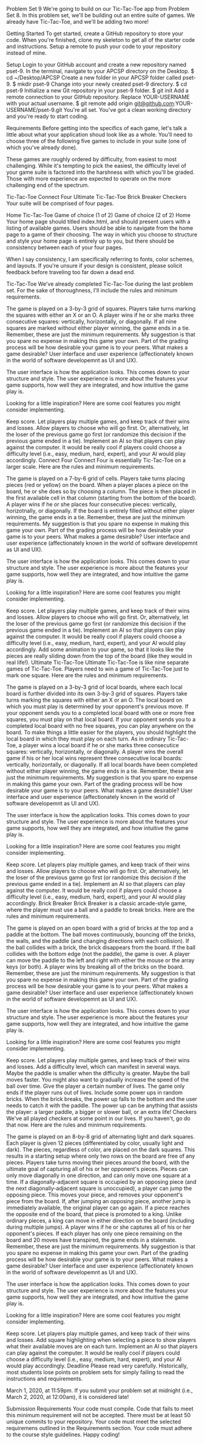 Problem Set 9
We're going to build on our Tic-Tac-Toe app from Problem Set 8. In this problem set, we'll be building out an entire suite of games. We already have Tic-Tac-Toe, and we'll be adding two more!

Getting Started
To get started, create a GitHub repository to store your code. When you're finished, clone my skeleton to get all of the starter code and instructions. Setup a remote to push your code to your repository instead of mine.

Setup
Login to your GitHub account and create a new repository named pset-9.
In the terminal, navigate to your APCSP directory on the Desktop.
$ cd ~/Desktop/APCSP
Create a new folder in your APCSP folder called pset-9.
$ mkdir pset-9
Change into your newly created pset-9 directory.
$ cd pset-9
Initialize a new Git repository in your pset-9 folder.
$ git init
Add a remote connection to your GitHub repository. Replace YOUR-USERNAME with your actual username.
$ git remote add origin git@github.com:YOUR-USERNAME/pset-9.git
You're all set. You've got a clean working directory and you're ready to start coding.

Requirements
Before getting into the specifics of each game, let's talk a little about what your application shoud look like as a whole. You'll need to choose three of the following five games to include in your suite (one of which you've already done).

These games are roughly ordered by difficulty, from easiest to most challenging. While it's tempting to pick the easiest, the difficulty level of your game suite is factored into the harshness with which you'll be graded. Those with more experience are expected to operate on the more challenging end of the spectrum.

Tic-Tac-Toe
Connect Four
Ultimate Tic-Tac-Toe
Brick Breaker
Checkers
Your suite will be comprised of four pages.

Home
Tic-Tac-Toe
Game of choice (1 of 2)
Game of choice (2 of 2)
Home
Your home page should titled index.html, and should present users with a listing of available games. Users should be able to navigate from the home page to a game of their choosing. The way in which you choose to structure and style your home page is entirely up to you, but there should be consistency between each of your four pages.

When I say consistency, I am specifically referring to fonts, color schemes, and layouts. If you're unsure if your design is consistent, please solicit feedback before traveling too far down a dead end.

Tic-Tac-Toe
We've already completed Tic-Tac-Toe during the last problem set. For the sake of thoroughness, I'll include the rules and minimum requirements.

The game is played on a 3-by-3 grid of squares.
Players take turns marking the squares with either an X or an O.
A player wins if he or she marks three consecutive squares: vertically, horizontally, or diagonally.
If all nine squares are marked without either player winning, the game ends in a tie.
Remember, these are just the minimum requirements. My suggestion is that you spare no expense in making this game your own. Part of the grading process will be how desirable your game is to your peers. What makes a game desirable? User interface and user experience (affectionately known in the world of software developemnt as UI and UX).

The user interface is how the application looks. This comes down to your structure and style. The user experience is more about the features your game supports, how well they are integrated, and how intuitive the game play is.

Looking for a little inspiration? Here are some cool features you might consider implementing.

Keep score. Let players play multiple games, and keep track of their wins and losses.
Allow players to choose who will go first. Or, alternatively, let the loser of the previous game go first (or randomize this decision if the previous game ended in a tie).
Implement an AI so that players can play against the computer. It would be really cool if players could choose a difficulty level (i.e., easy, medium, hard, expert), and your AI would play accordingly.
Connect Four
Connect Four is essentially Tic-Tac-Toe on a larger scale. Here are the rules and minimum requirements.

The game is played on a 7-by-6 grid of cells.
Players take turns placing pieces (red or yellow) on the board.
When a player places a piece on the board, he or she does so by choosing a column. The piece is then placed in the first available cell in that column (starting from the bottom of the board).
A player wins if he or she places four consecutive pieces: vertically, horizotnally, or diagonally.
If the board is entirely filled without either player winning, the game ends in a tie.
Remember, these are just the minimum requirements. My suggestion is that you spare no expense in making this game your own. Part of the grading process will be how desirable your game is to your peers. What makes a game desirable? User interface and user experience (affectionately known in the world of software developemnt as UI and UX).

The user interface is how the application looks. This comes down to your structure and style. The user experience is more about the features your game supports, how well they are integrated, and how intuitive the game play is.

Looking for a little inspiration? Here are some cool features you might consider implementing.

Keep score. Let players play multiple games, and keep track of their wins and losses.
Allow players to choose who will go first. Or, alternatively, let the loser of the previous game go first (or randomize this decision if the previous game ended in a tie).
Implement an AI so that players can play against the computer. It would be really cool if players could choose a difficulty level (i.e., easy, medium, hard, expert), and your AI would play accordingly.
Add some animation to your game, so that it looks like the pieces are really sliding down from the top of the board (like they would in real life!).
Ultimate Tic-Tac-Toe
Ultimate Tic-Tac-Toe is like nine separate games of Tic-Tac-Toe. Players need to win a game of Tic-Tac-Toe just to mark one square. Here are the rules and minimum requirements.

The game is played on a 3-by-3 grid of local boards, where each local board is further divided into its own 3-by-3 grid of squares.
Players take turns marking the squares with either an X or an O.
The local board on which you must play is determined by your opponent's previous move.
If your opponent sends you to a completed local board with one or more free squares, you must play on that local board.
If your opponent sends you to a completed local board with no free squares, you can play anywhere on the board.
To make things a little easier for the players, you should highlight the local board in which they must play on each turn.
As in ordinary Tic-Tac-Toe, a player wins a local board if he or she marks three consecutice squares: vertically, horizontally, or diagonally.
A player wins the overall game if his or her local wins represent three consecutive local boards: vertically, horizontally, or diagonally.
If all local boards have been completed without either player winning, the game ends in a tie.
Remember, these are just the minimum requirements. My suggestion is that you spare no expense in making this game your own. Part of the grading process will be how desirable your game is to your peers. What makes a game desirable? User interface and user experience (affectionately known in the world of software developemnt as UI and UX).

The user interface is how the application looks. This comes down to your structure and style. The user experience is more about the features your game supports, how well they are integrated, and how intuitive the game play is.

Looking for a little inspiration? Here are some cool features you might consider implementing.

Keep score. Let players play multiple games, and keep track of their wins and losses.
Allow players to choose who will go first. Or, alternatively, let the loser of the previous game go first (or randomize this decision if the previous game ended in a tie).
Implement an AI so that players can play against the computer. It would be really cool if players could choose a difficulty level (i.e., easy, medium, hard, expert), and your AI would play accordingly.
Brick Breaker
Brick Breaker is a classic arcade-style game, where the player must use a ball and a paddle to break bricks. Here are the rules and minimum requirements.

The game is played on an open board with a grid of bricks at the top and a paddle at the bottom.
The ball moves continuously, bouncing off the bricks, the walls, and the paddle (and changing directions with each collision).
If the ball collides with a brick, the brick disappears from the board.
If the ball collides with the bottom edge (not the paddle), the game is over.
A player can move the paddle to the left and right with either the mouse or the array keys (or both).
A player wins by breaking all of the bricks on the board.
Remember, these are just the minimum requirements. My suggestion is that you spare no expense in making this game your own. Part of the grading process will be how desirable your game is to your peers. What makes a game desirable? User interface and user experience (affectionately known in the world of software developemnt as UI and UX).

The user interface is how the application looks. This comes down to your structure and style. The user experience is more about the features your game supports, how well they are integrated, and how intuitive the game play is.

Looking for a little inspiration? Here are some cool features you might consider implementing.

Keep score. Let players play multiple games, and keep track of their wins and losses.
Add a difficulty level, which can manifest in several ways. Maybe the paddle is smaller when the difficulty is greater. Maybe the ball moves faster. You might also want to gradually increase the speed of the ball over time.
Give the player a certain number of lives. The game only ends if the player runs out of lives.
Include some power ups in random bricks. When the brick breaks, the power up falls to the bottom and the user needs to catch it with the paddle. The power up can be anything that assists the player: a larger paddle, a bigger or slower ball, or an extra life!
Checkers
We've all played checkers at some point in our lives. If you haven't, go do that now. Here are the rules and minimum requirements.

The game is played on an 8-by-8 grid of alternating light and dark squares.
Each player is given 12 pieces (differentiated by color, usually light and dark).
The pieces, regardless of color, are placed on the dark squares. This results in a starting setup where only two rows on the board are free of any pieces.
Players take turns moving their pieces around the board, with the ultimate goal of capturing all of his or her opponent's pieces.
Pieces can only move diagonally in one direction, and can only move one square at a time.
If a diagonally-adjacent square is occupied by an opposing piece (and the next diagonally-adjacent square is unoccupied), a player can jump the opposing piece. This moves your piece, and removes your opponent's piece from the board.
If, after jumping an opposing piece, another jump is immediately available, the original player can go again.
If a piece reaches the opposite end of the board, that piece is promoted to a king. Unlike ordinary pieces, a king can move in either direction on the board (including during multiple jumps).
A player wins if he or she captures all of his or her opponent's pieces.
If each player has only one piece remaining on the board and 20 moves have transpired, the game ends in a stalemate.
Remember, these are just the minimum requirements. My suggestion is that you spare no expense in making this game your own. Part of the grading process will be how desirable your game is to your peers. What makes a game desirable? User interface and user experience (affectionately known in the world of software developemnt as UI and UX).

The user interface is how the application looks. This comes down to your structure and style. The user experience is more about the features your game supports, how well they are integrated, and how intuitive the game play is.

Looking for a little inspiration? Here are some cool features you might consider implementing.

Keep score. Let players play multiple games, and keep track of their wins and losses.
Add square highlighting when selecting a piece to show players what their available moves are on each turn.
Implement an AI so that players can play against the computer. It would be really cool if players could choose a difficulty level (i.e., easy, medium, hard, expert), and your AI would play accordingly.
Deadline
Please read very carefully. Historically, most students lose points on problem sets for simply failing to read the instructions and requirements.

March 1, 2020, at 11:59pm.
If you submit your problem set at midnight (i.e., March 2, 2020, at 12:00am), it is considered late!

Submission Requirements
Your code must compile. Code that fails to meet this minimum requirement will not be accepted.
There must be at least 50 unique commits to your repository.
Your code must meet the selected requiremens outlined in the Requirements section.
Your code must adhere to the course style guidelines.
Happy coding!
